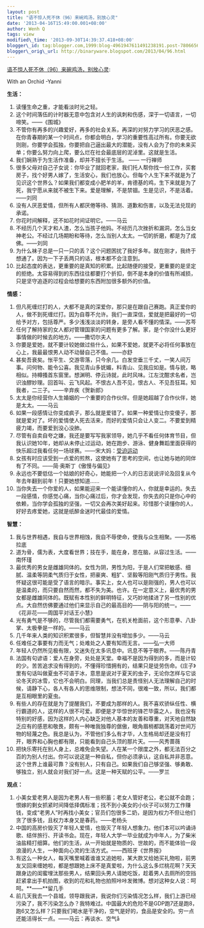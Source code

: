 ```yaml
--- 
layout: post 
title: "语不惊人死不休（96）来碗鸡汤，别放心灵" 
date: '2013-04-16T15:49:00.001+08:00' 
author: Wenh Q
tags: view
modified\_time: '2013-09-30T14:39:37.418+08:00' 
blogger\_id: tag:blogger.com,1999:blog-4961947611491238191.post-7806656628928558395
blogger\_orig\_url: http://binaryware.blogspot.com/2013/04/96.html
---
```

[语不惊人死不休（96）来碗鸡汤，别放心灵](http://zreading.cn.feedsportal.com/c/35042/f/647833/s/2aaf5ac2/l/0L0Szreading0Bcn0Carchives0C37220Bhtml/story01.htm):

With an Orchid -Yanni

**生活：**


1.  读懂生命之重，才能看淡时光之轻。
2.  这个时间落伍的计时器无意中包含对人生的讽刺和伤感，深于一切语言，一切啼笑。——《围城》
3.  不管你有再多的兴趣爱好，再多的社会关系，再深的对努力学习的厌恶之感。在你青春期的某一个时间点，你都会明白，学习的重要性高过所有。你要无欲则刚，你要学会孤独，你要把自己逼出最大的潜能，没有人会为了你的未来买单；你要么努力向上爬，要么烂在社会最底层的泥淖里。这就是生活。
4.  我们娴熟于为生活作准备，却并不擅长于生活。 —— 一行禅师
5.  很多父母对自己子女说：你毕业了就回老家，我们托人帮你找一份工作，买套房子，找个好男人嫁了，生活安心，我们也放心。但每个人生下来不就是为了见识这个世界么？如果我们都变成小肥羊的羊，肯德基的鸡，生下来就是为了死，我宁愿从来就不被生下来。爱是理解，不是禁锢。生是见识，不是活着。——刘同
6.  没有人厌恶爱情，但所有人都厌倦等待、猜测、道歉和伤害，以及无法兑现的承诺。
7.  你花时间解释，还不如花时间证明它。――马云
8.  不经历几个天才和人渣，怎么当孩子他妈。不经历几次挫折和漏洞，怎么当女神老公。不经过几场期盼和等待，怎么当别人太太。一切的折磨，都是为了成佛。——刘同
9.  为什么袜子总是一只一只的丢？这个问题困扰了我好多年。就在刚才，我终于想通了。因为一下子丢两只的话，根本都不会注意到。
10. 比起态度的表达，更重要的是真知的积累。比起随便的接受，更重要的是坚定的拒绝。太容易得到的东西往往都要打个折扣，倒不是本身的价值有所减损，只是坚守追逐的过程会给想要的东西附加很多额外的价值。

**情感：**


1.  但凡死缠烂打的人，大都不是真的深爱你，那只是在跟自己赛跑。真正爱你的人，做不到死缠烂打。因为自尊不允许。我们一直深信，爱就是把最好的一切给予对方，包括尊严。多少浅浅淡淡的转身，是旁人看不懂的情深。——苏芩
2.  任何了解持家的女人都对管理国家的问题有更多了解。家，是个你没什么更好事情做的时候去的地方。——撒切尔夫人
3.  你要是爱她，就不要计较她做过些什么，如果不爱她，就更不必将任何事放在心上，我最最恨男人动不动替自己不值。——亦舒
4.  甚矣吾衰矣。怅平生、交游零落，只今余几。白发空垂三千丈，一笑人间万事。问何物、能令公喜。我见青山多妩媚，料青山、见我应如是。情与貌，略相似。持樽搔首东窗里。想渊明、停云诗就，此时风味。江左沈酣求名者，岂识浊醪妙理。回首叫、云飞风起。不恨古人吾不见，恨古人、不见吾狂耳。知我者，二三子。——辛弃疾《贺新郎》
5.  太太是你经营你人生婚姻的一个重要的合作伙伴。但是她超越了合作伙伴，她是太太。――马云
6.  如果一段感情让你变成疯子，那么就是爱错了。如果一种爱情让你变傻子，那就是爱对了。坏的爱情使人死去活来，而好的爱情只会让人变二。不要爱到精疲力竭，而要爱到没心没肺。
7.  尽管有自卖自夸之嫌，我还是要写写我家领导，她几乎不看任何体育节目，但我认识她10年，她却从未停止过运动，她在跑步、游泳、健身舞蹈里面获得的快乐超过我看任何一场球赛。——宋大妈：[受迫运动](http://dharmasong.net/2013/04/945.html)
8.  女孩有时应该受到一点爱的煎熬，这使她有了思考的空间，也让她与她的同伴有了不同。——简·奥斯丁《傲慢与偏见》
9.  永远也不要低估一个姑娘的好奇心，她能把一个人的日志说说评论及回复从今年去年翻到前年！只要她想知道……
10. 当你失去一个你爱的人，如果能迎来一个能读懂你的人，你就是幸运的。失去一段感情，你感觉心痛，当你心痛过后，你才会发现，你失去的只是你心中的依赖，当你学会孤独的坚强，一切又会再次美好起来。珍惜那个读懂你的人，好好去疼爱她，这就是纸醉金迷时代最佳的爱情。

**智慧：**


1.  我与世界相遇，我自与世界相蚀，我自不辱使命，使我与众生相聚。——苏格拉底
2.  道为骨，儒为表，大度看世界；技在手，能在身，思在脑，从容过生活。——南怀瑾
3.  最优秀的男女是雌雄同体的。女性为阴，男性为阳，于是人们常把敏感、细腻、温柔等阴柔气质归于女性，把豪爽、粗犷、坚毅等阳刚气质归于男性。我怀疑这很可能是受了语言的暗示。事实上，女人也可以是刚强的，男人也可以是温柔的，而只要自然而然，都不失为美。也许。在一定意义上，最优秀的男女都是雌雄同体的。既赋有本性别的鲜明特征，又巧妙地揉进了另一性别的优点。大自然仿佛要通过他们来显示自己的最高目的——阴与阳的统一。——《花非花——周国平对话王小慧》
4.  光有勇气是不够的，尽管我们都需要勇气，在机关枪面前，这个形意拳、八卦掌、太极拳是一样的。――马云
5.  几千年来人类的知识积累很多，但智慧并没有增加多少。――马云
6.  任难任之事要有力而无气；处难处之人要有知而无言。——弘一大师
7.  年轻人仍然所见极有限，又迷失在太多讯息中。讯息不等于眼界。——陈丹青
8.  法国有句谚语：爱人在身旁，处处是天堂。幸福不是因为得到的多，而是计较的少。苦苦追求没有得到的，不懂得珍惜拥有的，结果只是徒劳伤命。《庄子》里有句话叫做夏虫不可语于冰，意思是说对于夏天的虫子，无论你怎样与它谈论冬天的冰雪，它也不会明白。同理，当我们总是责怪别人无法理解自己的时候，请静下心，各人有各人的思维限制，想法不同，很难一致，所以，我们都是互相眼里的夏虫。
9.  有些人的存在就是为了提醒我们，不要成为那样的人。我不喜欢骄纵任性、横行霸道的人，这样的人很不可爱。即便是才华惊世的锋芒毕露之人，我也没有特别的好感，因为这样的人内心缺乏对他人基本的友善和尊重，对天地自然缺乏应有的感恩和敬畏，颇有一种唯我独尊的倨傲，眼角眉梢都跳荡着对世间万物的轻蔑之色。我总是认为，不管他们多么有才华，人生格局却还是没有打开，眼界和心胸也都有限，只能看到自己头顶的那片天。——风秀蔷薇
10. 把快乐寄托在别人身上，总难免会失望。人在某一个限度之外，都无法百分之百的为别人付出。你可以说这是一种自私，但你必须承认，这自私并非恶意。这个世界上谁最可靠？没有别人，只有自己。如果我们自己够坚强、够勇敢、够独立，别人就会对我们好一点。这是一种天赋的公平。——罗兰

**观点：**


1.  小美女爱老男人是因为老男人有一些积蓄；老女人管好老公，老公就不会跑；恨嫁的剩女抓紧时间降低择偶标准；找不到小美女的小伙子可以努力工作赚钱，变成“老男人”时再找小美女；官员们包很多二奶，是因为权力不但让他们贪了很多钱，且权力本身又是春药。——老杨头
2.  中国的高房价毁灭了年轻人爱情，也毁灭了年轻人想象力。他们本可以吟诵诗歌、结伴旅行、开读书会。现在，年轻人大学一毕业就成为中年人，为了柴米油盐精打细算。他们的生活，从一开始就是物质的、世故的，而不能体验一段浪漫的人生，一种面向心灵的生活方式。——西班牙《世界报》
3.  有这么一种女人，每天嘴里喊着谁谁又追她啦，某大款又给她买礼物啦，前男友又回来缠她啦，都是想跟她上床不是真爱啦，为什么这么多烂桃花啊？天天跟身边的闺蜜埋汰那些男人，结果回头男人请她吃饭，趁着男人去厕所的空挡赶紧拿出手机拍图，收到的花和礼物也拍照咔咔发微博。想对这种女人说：呵呵。**——**留几手
4.  前几天我去一个县城，领导跟我讲，我说你们污染情况怎么样，我们上游已经污染了，我不污染怎么办？我特难过。中国最大的危险不是GDP跑7还是跑8，跑6又怎么样？只要我们喝水是干净的，空气是好的，食品是安全的。穷一点还能活得长一点。——马云：再谈水、空气å

